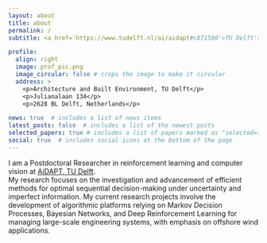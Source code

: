 ```yaml
---
layout: about
title: about
permalink: /
subtitle: <a href='https://www.tudelft.nl/ai/aidapt#c871580'>TU Delft's AI-Lab for Design, Analysis, and Optimization</a>

profile:
  align: right
  image: prof_pic.png
  image_circular: false # crops the image to make it circular
  address: >
    <p>Architecture and Built Environment, TU Delft</p>
    <p>Julianalaan 134</p>
    <p>2628 BL Delft, Netherlands</p>

news: true  # includes a list of news items
latest_posts: false  # includes a list of the newest posts
selected_papers: true # includes a list of papers marked as "selected={true}"
social: true  # includes social icons at the bottom of the page
---
```


I am a Postdoctoral Researcher in reinforcement learning and computer vision at [AiDAPT, TU Delft](https://www.tudelft.nl/ai/aidapt#c871580).  
My research focuses on the investigation and advancement of efficient methods for optimal sequential decision-making under uncertainty and imperfect information. My current research projects involve the development of algorithmic platforms relying on Markov Decision Processes, Bayesian Networks, and Deep Reinforcement Learning for managing large-scale engineering systems, with emphasis on offshore wind applications.

<!-- Put your address / P.O. box / other info right below your picture. You can also disable any of these elements by editing `profile` property of the YAML header of your `_pages/about.md`. Edit `_bibliography/papers.bib` and Jekyll will render your [publications page](/al-folio/publications/) automatically.

Link to your social media connections, too. This theme is set up to use [Font Awesome icons](http://fortawesome.github.io/Font-Awesome/) and [Academicons](https://jpswalsh.github.io/academicons/), like the ones below. Add your Facebook, Twitter, LinkedIn, Google Scholar, or just disable all of them. -->

